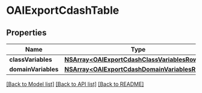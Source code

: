 # OAIExportCdashTable

## Properties
Name | Type | Description | Notes
------------ | ------------- | ------------- | -------------
**classVariables** | [**NSArray&lt;OAIExportCdashClassVariablesRow&gt;***](OAIExportCdashClassVariablesRow.md) |  | [optional] 
**domainVariables** | [**NSArray&lt;OAIExportCdashDomainVariablesRow&gt;***](OAIExportCdashDomainVariablesRow.md) |  | [optional] 

[[Back to Model list]](../README.md#documentation-for-models) [[Back to API list]](../README.md#documentation-for-api-endpoints) [[Back to README]](../README.md)


